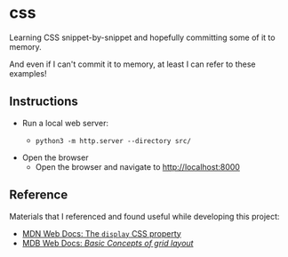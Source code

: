 # css

Learning CSS snippet-by-snippet and hopefully committing some of it to memory.

And even if I can't commit it to memory, at least I can refer to these examples!

## Instructions

* Run a local web server:
    * ```shell
      python3 -m http.server --directory src/
      ```
* Open the browser
    * Open the browser and navigate to <http://localhost:8000>

## Reference

Materials that I referenced and found useful while developing this project:

* [MDN Web Docs: The `display` CSS property](https://developer.mozilla.org/en-US/docs/Web/CSS/display)
* [MDB Web Docs: *Basic Concepts of grid layout*](https://developer.mozilla.org/en-US/docs/Web/CSS/CSS_Grid_Layout/Basic_Concepts_of_Grid_Layout)

